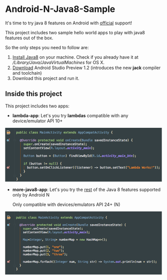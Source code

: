 # Android-N-Java8-Sample
It's time to try java 8 features on Android with [official](https://developer.android.com/intl/es/preview/j8-jack.html) support!

This project includes two sample hello world apps to play with java8 features out of the box.

So the only steps you need to follow are:

1. [Install Java8](http://www.oracle.com/technetwork/java/javase/downloads/jdk8-downloads-2133151.html) on your machine. Check if you already have it at */Library/Java/JavaVirtualMachines* for OS X.
2. [Download](http://tools.android.com/download/studio/canary/latest) Android Studio Preview 1.2 (introduces the new **jack** compiler and toolchain)
3. Download this project and run it.

## Inside this project
This project includes two apps:
- **lambda-app**: Let's you try **lambdas**
  compatible with any device/emulator API 10+

![lambda](/art/lambda.png)
  
- **more-java8-app**: Let's you try the [rest](https://developer.android.com/intl/es/preview/j8-jack.html) of the Java 8 features supported only by Android N
  
  Only compatible with devices/emulators API 24+ (N)

![more](/art/more.png)